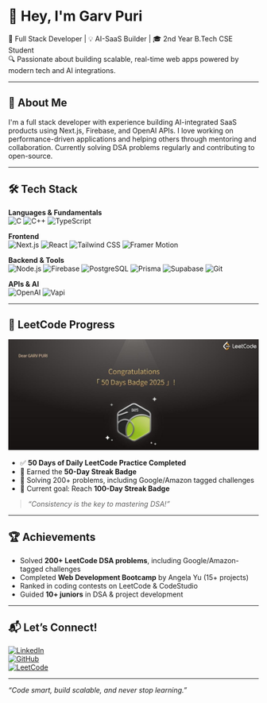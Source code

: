 # 👋 Hey, I'm Garv Puri

🚀 Full Stack Developer | 💡 AI-SaaS Builder | 🎓 2nd Year B.Tech CSE Student  
🔍 Passionate about building scalable, real-time web apps powered by modern tech and AI integrations.

---

## 🧠 About Me

I'm a full stack developer with experience building AI-integrated SaaS products using Next.js, Firebase, and OpenAI APIs. I love working on performance-driven applications and helping others through mentoring and collaboration. Currently solving DSA problems regularly and contributing to open-source.

---

## 🛠️ Tech Stack

**Languages & Fundamentals**  
![C](https://img.shields.io/badge/C-00599C?style=flat&logo=c&logoColor=white)
![C++](https://img.shields.io/badge/C++-00599C?style=flat&logo=c%2B%2B&logoColor=white)
![TypeScript](https://img.shields.io/badge/TypeScript-3178C6?style=flat&logo=typescript&logoColor=white)

**Frontend**  
![Next.js](https://img.shields.io/badge/Next.js-000?style=flat&logo=nextdotjs)
![React](https://img.shields.io/badge/React-20232A?style=flat&logo=react&logoColor=61DAFB)
![Tailwind CSS](https://img.shields.io/badge/Tailwind-06B6D4?style=flat&logo=tailwindcss&logoColor=white)
![Framer Motion](https://img.shields.io/badge/Framer%20Motion-0055FF?style=flat&logo=framer&logoColor=white)

**Backend & Tools**  
![Node.js](https://img.shields.io/badge/Node.js-339933?style=flat&logo=nodedotjs&logoColor=white)
![Firebase](https://img.shields.io/badge/Firebase-FFCA28?style=flat&logo=firebase&logoColor=black)
![PostgreSQL](https://img.shields.io/badge/PostgreSQL-4169E1?style=flat&logo=postgresql&logoColor=white)
![Prisma](https://img.shields.io/badge/Prisma-3982CE?style=flat&logo=prisma)
![Supabase](https://img.shields.io/badge/Supabase-3ECF8E?style=flat&logo=supabase&logoColor=white)
![Git](https://img.shields.io/badge/Git-F05032?style=flat&logo=git&logoColor=white)

**APIs & AI**  
![OpenAI](https://img.shields.io/badge/OpenAI-412991?style=flat&logo=openai&logoColor=white)
![Vapi](https://img.shields.io/badge/Vapi%20SDK-000?style=flat)

---

## 🧠 LeetCode Progress

![LeetCode Badge](https://raw.githubusercontent.com/tech-garv/tech-garv/main/assets/badge.jpg)


- ✅ **50 Days of Daily LeetCode Practice Completed**
- 🏅 Earned the **50-Day Streak Badge**
- 💪 Solving 200+ problems, including Google/Amazon tagged challenges
- 🎯 Current goal: Reach **100-Day Streak Badge**

> _“Consistency is the key to mastering DSA!”_

---

## 🏆 Achievements

- Solved **200+ LeetCode DSA problems**, including Google/Amazon-tagged challenges
- Completed **Web Development Bootcamp** by Angela Yu (15+ projects)
- Ranked in coding contests on LeetCode & CodeStudio
- Guided **10+ juniors** in DSA & project development

---

## 📬 Let’s Connect!

[![LinkedIn](https://img.shields.io/badge/-LinkedIn-blue?logo=linkedin&style=flat)](https://linkedin.com/in/garvpuri)  
[![GitHub](https://img.shields.io/badge/-GitHub-181717?logo=github&style=flat)](https://github.com/tech-garv)  
[![LeetCode](https://img.shields.io/badge/-LeetCode-orange?logo=leetcode&style=flat)](https://leetcode.com/u/GARVPURI/)

---

*“Code smart, build scalable, and never stop learning.”*
